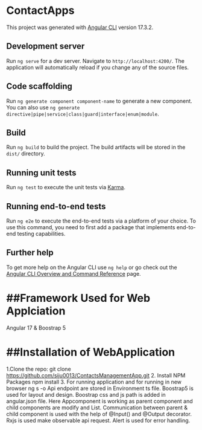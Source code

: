 # ContactApps

This project was generated with [Angular CLI](https://github.com/angular/angular-cli) version 17.3.2.

## Development server

Run `ng serve` for a dev server. Navigate to `http://localhost:4200/`. The application will automatically reload if you change any of the source files.

## Code scaffolding

Run `ng generate component component-name` to generate a new component. You can also use `ng generate directive|pipe|service|class|guard|interface|enum|module`.

## Build

Run `ng build` to build the project. The build artifacts will be stored in the `dist/` directory.

## Running unit tests

Run `ng test` to execute the unit tests via [Karma](https://karma-runner.github.io).

## Running end-to-end tests

Run `ng e2e` to execute the end-to-end tests via a platform of your choice. To use this command, you need to first add a package that implements end-to-end testing capabilities.

## Further help

To get more help on the Angular CLI use `ng help` or go check out the [Angular CLI Overview and Command Reference](https://angular.io/cli) page.


##Framework Used for Web Applciation
==================================
Angular 17 & Boostrap 5

##Installation of WebApplication
============================
1.Clone the repo:
      git clone https://github.com/siju0013/ContactsManagementApp.git
2. Install NPM Packages
    npm install
3. For running application and for running in new browser
    ng s -o
Api endpoint are stored in Environment ts file. Boostrap5 is used for layout and design. Boostrap css and js path is added in angular.json file. Here Appcomponent is working as parent component and child components are modify and List. Communication between parent & child component is used with the help of @Input() and @Output decorator. Rxjs is used make observable api request. Alert is used for error handling.
